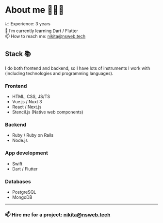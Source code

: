# About me 👨🏼‍💻

📈 Experience: 3 years <br>
🌱 I’m currently learning Dart / Flutter <br>
📫 How to reach me: nikita@nsweb.tech <br>

## Stack 📚

I do both frontend and backend, so I have lots of instruments I work with (including technologies and programming languages). 

### Frontend

- HTML, CSS, JS/TS
- Vue.js / Nuxt 3
- React / Next.js
- Stencil.js (Native web components)

### Backend

- Ruby / Ruby on Rails
- Node.js

### App development

- Swift
- Dart / Flutter

### Databases

- PostgreSQL
- MongoDB

---

### 📫 Hire me for a project: nikita@nsweb.tech
